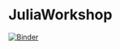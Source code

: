 # JuliaWorkshop
[![Binder](https://mybinder.org/badge_logo.svg)](https://mybinder.org/v2/gh/kose-y/JuliaWorkshop/HEAD)
